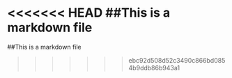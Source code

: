 <<<<<<< HEAD
##This is a markdown file
=======
##This is a markdown file
>>>>>>> ebc92d508d52c3490c866bd0854b9ddb86b943a1
